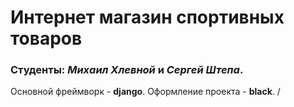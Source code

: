 # Интернет магазин спортивных товаров
### Студенты: ***Михаил Хлевной*** и ***Сергей Штепа***.
Основной фреймворк - **django**.
Оформление проекта - **black**.
/